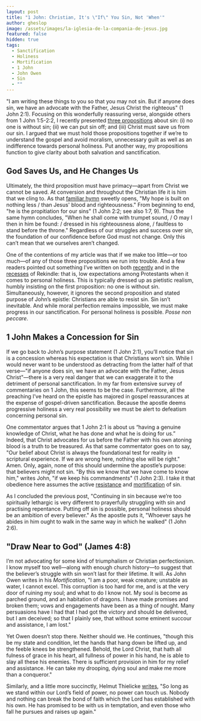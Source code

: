 ```yaml
---
layout: post
title: "1 John: Christian, It's \"If\" You Sin, Not 'When'"
author: gheslop
image: /assets/images/la-iglesia-de-la-compania-de-jesus.jpg
featured: false
hidden: true
tags:
  - Sanctification
  - Holiness
  - Mortification
  - 1 John
  - John Owen
  - Sin
  - ""
---
```

"I am writing these things to you so that you may not sin. But if anyone does sin, we have an advocate with the Father, Jesus Christ the righteous" (1 John 2:1). Focusing on this wonderfully reassuring verse, alongside others from 1 John 1:5-2:2, I recently presented [three propositions](https://rekindle.co.za/content/2025-06-05-propositions-sin) about sin: (i) no one is without sin; (ii) we can put sin off; and (iii) Christ must save us from our sin. I argued that we must hold those propositions together if we’re to understand the gospel and avoid moralism, unnecessary guilt as well as an indifference towards personal holiness. Put another way, my propositions function to give clarity about both salvation and sanctification.

## God Saves Us, and He Changes Us

Ultimately, the third proposition must have primacy—apart from Christ we cannot be saved. At conversion and throughout the Christian life it is him that we cling to. As that [familiar hymn](https://hymnary.org/text/my_hope_is_built_on_nothing_less#google_vignette) sweetly opens, "My hope is built on nothing less / than Jesus' blood and righteousness." From beginning to end, "he is the propitiation for our sins" (1 John 2:2; see also 1:7, 9). Thus the same hymn concludes, "When he shall come with trumpet sound, / O may I then in him be found: / dressed in his righteousness alone, / faultless to stand before the throne." Regardless of our struggles and success over sin, the foundation of our confidence before God must not change. Only this can’t mean that we ourselves aren’t changed.

One of the contentions of my article was that if we make too little—or too much—of any of those three propositions we run into trouble. And a few readers pointed out something I’ve written on both [recently](https://rekindle.co.za/content/2025-05-22-francis-schaeffer-holiness-sanctification) and in the [recesses](https://rekindle.co.za/content/2020-06-04-add-works-to-your-faith) of Rekindle: that is, low expectations among Protestants when it comes to personal holiness. This is typically dressed up as pietistic realism, humbly insisting on the first proposition: no one is without sin. Simultaneously, however, it ignores the second proposition and stated purpose of John’s epistle: Christians are able to resist sin. Sin isn’t inevitable. And while moral perfection remains impossible, we must make progress in our sanctification. For personal holiness is possible. *Posse non peccare*.

## 1 John Makes a Concession for Sin

If we go back to John’s purpose statement (1 John 2:1), you’ll notice that sin is a concession whereas his expectation is that Christians won’t sin. While I would never want to be understood as detracting from the latter half of that verse—"if anyone does sin, we have an advocate with the Father, Jesus Christ"—there is a very real danger that we can exaggerate it to the detriment of personal sanctification. In my far from extensive survey of commentaries on 1 John, this seems to be the case. Furthermore, all the preaching I’ve heard on the epistle has majored in gospel reassurances at the expense of gospel-driven sanctification. Because the apostle deems progressive holiness a very real possibility we must be alert to defeatism concerning personal sin.

One commentator argues that 1 John 2:1 is about us “having a genuine knowledge of Christ, what he has done and what he is doing for us.” Indeed, that Christ advocates for us before the Father with his own atoning blood is a truth to be treasured. As that same commentator goes on to say, "Our belief about Christ is always the foundational test for reality in scriptural experience. If we are wrong here, nothing else will be right." Amen. Only, again, none of this should undermine the apostle’s purpose: that believers might not sin. "By this we know that we have come to know him," writes John, "if we keep his commandments" (1 John 2:3). I take it that obedience here assumes the active [resistance](https://rekindle.co.za/content/christs-temptation-and-our-own/) and [mortification](https://rekindle.co.za/content/john-owen-and-asceticism/) of sin.

As I concluded the previous post, "Continuing in sin because we’re too spiritually lethargic is very different to prayerfully struggling with sin and practising repentance. Putting off sin is possible, personal holiness should be an ambition of every believer." As the apostle puts it, "Whoever says he abides in him ought to walk in the same way in which he walked" (1 John 2:6).

## "Draw Near to God" (James 4:8)

I’m not advocating for some kind of triumphalism or Christian perfectionism. I know myself too well—along with enough church history—to suggest that the believer’s struggle with sin won’t last for their lifetime. It will. As John Owen writes in his *Mortification*, "I am a poor, weak creature; unstable as water, I cannot excel. This corruption is too hard for me, and is at the very door of ruining my soul; and what to do I know not. My soul is become as parched ground, and an habitation of dragons. I have made promises and broken them; vows and engagements have been as a thing of nought. Many persuasions have I had that I had got the victory and should be delivered, but I am deceived; so that I plainly see, that without some eminent succour and assistance, I am lost."

Yet Owen doesn’t stop there. Neither should we. He continues, "though this be my state and condition, let the hands that hang down be lifted up, and the feeble knees be strengthened. Behold, the Lord Christ, that hath all fulness of grace in his heart, all fullness of power in his hand, he is able to slay all these his enemies. There is sufficient provision in him for my relief and assistance. He can take my drooping, dying soul and make me more than a conqueror."

Similarly, and a little more succinctly, Helmut Thielicke [writes](https://au.thegospelcoalition.org/book-review/review-helmut-thielicke-prayer-spans-world/), "So long as we stand within our Lord’s field of power, no power can touch us. Nobody and nothing can break the bond of faith which the Lord has established with his own. He has promised to be with us in temptation, and even those who fall he pursues and raises up again."